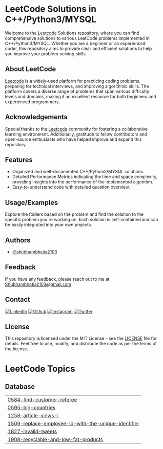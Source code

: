 
# LeetCode Solutions in C++/Python3/MYSQL


Welcome to the [Leetcode](https://leetcode.com/) Solutions repository, where you can find comprehensive solutions to various LeetCode problems implemented in C++/Python3/MYSQL. Whether you are a beginner or an experienced coder, this repository aims to provide clear and efficient solutions to help you improve your problem-solving skills.



## About LeetCode

[Leetcode](https://leetcode.com/) is a widely-used platform for practicing coding problems, preparing for technical interviews, and improving algorithmic skills. The platform covers a diverse range of problems that span various difficulty levels and domains, making it an excellent resource for both beginners and experienced programmers.


## Acknowledgements

Special thanks to the [Leetcode](https://leetcode.com/) community for fostering a collaborative learning environment. Additionally, gratitude to fellow contributors and open-source enthusiasts who have helped improve and expand this repository.


## Features

- Organized and well-documented C++/Python3/MYSQL solutions.
- Detailed Performance Metrics indicating the time and space complexity, providing insights into the performance of the implemented algorithm.
- Easy-to-understand code with detailed question overview.



## Usage/Examples

Explore the folders based on the problem and find the solution to the specific problem you're working on. Each solution is self-contained and can be easily integrated into your own projects.



## Authors

- [@shubhambhatia2103](https://www.linkedin.com/in/shubhambhatia2103/)

## Feedback

If you have any feedback, please reach out to me at Shubhambhatia2103@gmail.com

## Contact

[<img target="_blank" src="https://img.icons8.com/bubbles/100/000000/linkedin.png" title="LinkedIn">](https://www.linkedin.com/in/shubhambhatia2103/) [<img target="_blank" src="https://img.icons8.com/bubbles/100/000000/github.png" title="Github">](https://github.com/shubhambhatia2103) [<img target="_blank" src="https://img.icons8.com/bubbles/100/000000/instagram-new.png" title="Instagram">](https://instagram.com/6eingshubham) [<img target="_blank" src="https://img.icons8.com/bubbles/100/000000/twitter-squared.png" title="Twitter">](https://twitter.com/whoodattboyy)



## License

This repository is licensed under the MIT License - see the [LICENSE](https://github.com/shubhambhatia2103/leetcode/blob/main/LICENSE) file for details. Feel free to use, modify, and distribute the code as per the terms of the license.


<!---LeetCode Topics Start-->
# LeetCode Topics
## Database
|  |
| ------- |
| [0584-find-customer-referee](https://github.com/shubhambhatia2103/leetcode/tree/master/0584-find-customer-referee) |
| [0595-big-countries](https://github.com/shubhambhatia2103/leetcode/tree/master/0595-big-countries) |
| [1258-article-views-i](https://github.com/shubhambhatia2103/leetcode/tree/master/1258-article-views-i) |
| [1509-replace-employee-id-with-the-unique-identifier](https://github.com/shubhambhatia2103/leetcode/tree/master/1509-replace-employee-id-with-the-unique-identifier) |
| [1827-invalid-tweets](https://github.com/shubhambhatia2103/leetcode/tree/master/1827-invalid-tweets) |
| [1908-recyclable-and-low-fat-products](https://github.com/shubhambhatia2103/leetcode/tree/master/1908-recyclable-and-low-fat-products) |
<!---LeetCode Topics End-->